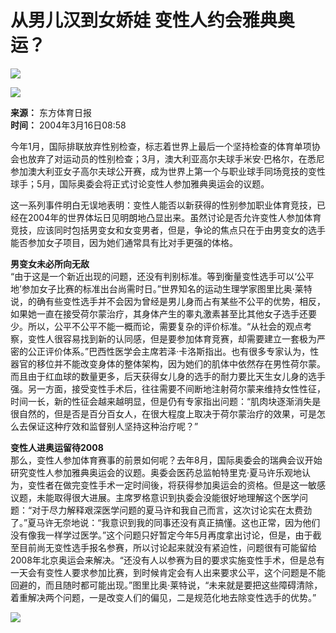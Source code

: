 # 从男儿汉到女娇娃 变性人约会雅典奥运？

![](https://images.sohu.com/uiue/sohu_logo/2005/sohu_logo2.gif)

![](/images/bj00.gif)

**来源：** 东方体育日报  
**时间：** 2004年3月16日08:58  

今年1月，国际排联放弃性别检查，标志着世界上最后一个坚持检查的体育单项协会也放弃了对运动员的性别检查；3月，澳大利亚高尔夫球手米安·巴格尔，在悉尼参加澳大利亚女子高尔夫球公开赛，成为世界上第一个与职业球手同场竞技的变性球手；5月，国际奥委会将正式讨论变性人参加雅典奥运会的议题。  

这一系列事件明白无误地表明：变性人能否以新获得的性别参加职业体育竞技，已经在2004年的世界体坛日见明朗地凸显出来。虽然讨论是否允许变性人参加体育竞技，应该同时包括男变女和女变男者，但是，争论的焦点只在于由男变女的选手能否参加女子项目，因为她们通常具有比对手更强的体格。

**男变女未必所向无敌**  
“由于这是一个新近出现的问题，还没有判别标准。等到衡量变性选手可以‘公平地’参加女子比赛的标准出台尚需时日。”世界知名的运动生理学家图里比奥·莱特说，的确有些变性选手并不会因为曾经是男儿身而占有某些不公平的优势，相反，如果她一直在接受荷尔蒙治疗，其身体产生的睾丸激素甚至比其他女子选手还要少。所以，公平不公平不能一概而论，需要复杂的评价标准。“从社会的观点考察，变性人很容易找到新的认同感，但是要参加体育竞赛，却需要建立一套极为严密的公正评价体系。”巴西性医学会主席若泽·卡洛斯指出。也有很多专家认为，性器官的移位并不能改变身体的整体架构，因为她们的肌体中依然存在男性荷尔蒙。而且由于红血球的数量更多，后天获得女儿身的选手的耐力要比天生女儿身的选手强。另一方面，接受变性手术后，往往需要不间断地注射荷尔蒙来维持女性性征，时间一长，新的性征会越来越明显，但是仍有专家指出问题：“肌肉块逐渐消失是很自然的，但是否是百分百女人，在很大程度上取决于荷尔蒙治疗的效果，可是怎么去保证这种疗效和监督别人坚持这种治疗呢？”

**变性人进奥运留待2008**  
那么，变性人参加体育赛事的前景如何呢？去年8月，国际奥委会的瑞典会议开始研究变性人参加雅典奥运会的议题。奥委会医药总监帕特里克·夏马许乐观地认为，变性者在做完变性手术一定时间後，将获得参加奥运会的资格。但是这一敏感议题，未能取得很大进展。主席罗格意识到执委会没能很好地理解这个医学问题：“对于尽力解释艰深医学问题的夏马许和我自己而言，这次讨论实在太费劲了。”夏马许无奈地说：“我意识到我的同事还没有真正搞懂。这也正常，因为他们没有像我一样学过医学。”这个问题只好暂定今年5月再度拿出讨论，但是，由于截至目前尚无变性选手报名参赛，所以讨论起来就没有紧迫性，问题很有可能留给2008年北京奥运会来解决。“还没有人以参赛为目的要求实施变性手术，但是总有一天会有变性人要求参加比赛，到时候肯定会有人出来要求公平，这个问题是不能回避的，而且随时都可能出现。”图里比奥·莱特说，“未来就是要把这些障碍清除，着重解决两个问题，一是改变人们的偏见，二是规范化地去除变性选手的优势。”

![](/images/c.gif)